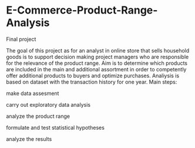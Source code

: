 # E-Commerce-Product-Range-Analysis
Final project


The goal of this project as for an analyst in online store that sells household goods is to support decision making project managers who are responsible for the relevance of the product range. Aim is to determine which products are included in the main and additional assortment in order to competently offer additional products to buyers and optimize purchases. Analiysis is based on dataset with the transaction history for one year. Main steps:

make data assesment

carry out exploratory data analysis

analyze the product range

formulate and test statistical hypotheses

analyze the results
